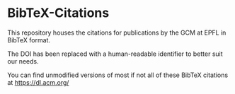 # BibTeX-Citations
This repository houses the citations for publications by the GCM at EPFL in BibTeX format.

The DOI has been replaced with a human-readable identifier to better suit our needs.

You can find unmodified versions of most if not all of these BibTeX citations at https://dl.acm.org/
